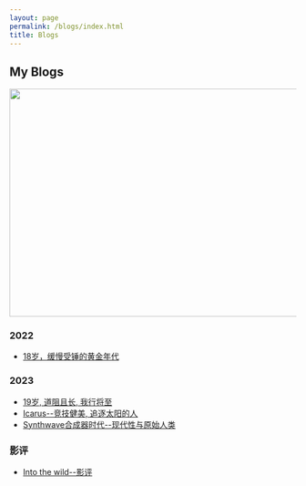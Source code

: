 ```yaml
---
layout: page
permalink: /blogs/index.html
title: Blogs
---
```


## My Blogs

<img src="https://apollohong.github.io/images/进化举重图片.png" width="720" height="400">

### 2022

- [18岁，缓慢受锤的黄金年代](http://apollohong.github.io/blogs/18yrs)

### 2023

- [19岁, 道阻且长, 我行将至](http://apollohong.github.io/blogs/19yrs)
- [Icarus--竞技健美, 追逐太阳的人](https://apollohong.github.io/blogs/Icarus)
- [Synthwave合成器时代--现代性与原始人类](https://apollohong.github.io/blogs/Freshman)


### 影评
- [Into the wild--影评]()


<br>


